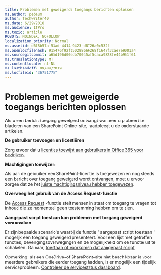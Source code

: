 ```yaml
---
title: Problemen met geweigerde toegangs berichten oplossen
ms.author: pebaum
author: Techwriter40
ms.date: 6/29/2018
ms.audience: ITPro
ms.topic: article
ROBOTS: NOINDEX, NOFOLLOW
localization_priority: Normal
ms.assetid: d678b57a-53ad-4414-9423-d8726a0c532f
ms.openlocfilehash: 915476f92f150288666268f1647f3cae7e9001a4
ms.sourcegitcommit: a65d196d00adb70045af5caca9828fe44b951f61
ms.translationtype: MT
ms.contentlocale: nl-NL
ms.lasthandoff: 09/04/2019
ms.locfileid: "36751775"
---
```

# <a name="troubleshoot-access-denied-messages"></a>Problemen met geweigerde toegangs berichten oplossen

Als u een bericht toegang geweigerd ontvangt wanneer u probeert te bladeren van een SharePoint Online-site, raadpleegt u de onderstaande artikelen.

**De gebruiker toevoegen en licentiëren**

Zorg ervoor dat u [licenties toewijst aan gebruikers in Office 365 voor bedrijven](https://docs.microsoft.com/office365/admin/subscriptions-and-billing/assign-licenses-to-users?view=o365-worldwide&amp;tabs=One).

**Machtigingen toewijzen**

Als aan de gebruiker een SharePoint-licentie is toegewezen en nog steeds een bericht over toegang geweigerd wordt ontvangen, moet u ervoor zorgen dat ze het [juiste machtigingsniveau hebben toegewezen](https://docs.microsoft.com/sharepoint/understanding-permission-levels).

**Overweeg het gebruik van de Access Request-functie**

De [Access Request](https://support.office.com/article/Set-up-and-manage-access-requests-94B26E0B-2822-49D4-929A-8455698654B3) -functie stelt mensen in staat om toegang te vragen tot inhoud die ze momenteel geen toestemming hebben om te zien. 

**Aangepast script toestaan kan problemen met toegang geweigerd veroorzaken**

Er zijn bepaalde scenario's waarbij de functie ' aangepast script toestaan ' mogelijk een toegang geweigerd presenteert. Voor een lijst met getroffen functies, beveiligingsoverwegingen en de mogelijkheid om de functie uit te schakelen. Ga naar, [toestaan of voorkomen dat aangepast script](https://docs.microsoft.com/sharepoint/allow-or-prevent-custom-script)

Opmerking: als een OneDrive-of SharePoint-site niet beschikbaar is voor meerdere gebruikers die eerder toegang hadden, is er mogelijk een tijdelijk serviceprobleem. [Controleer de servicestatus dashboard](https://portal.office.com/adminportal/home#/servicehealth).


  

